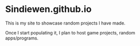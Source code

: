 # Sindiewen.github.io

This is my site to showcase random projects I have made.

Once I start populating it, I plan to host game projects, random apps/programs.